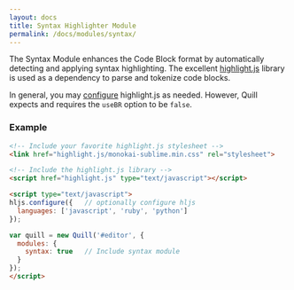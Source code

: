 ```yaml
---
layout: docs
title: Syntax Highlighter Module
permalink: /docs/modules/syntax/
---
```


The Syntax Module enhances the Code Block format by automatically detecting and applying syntax highlighting. The excellent [highlight.js](https://highlightjs.org/) library is used as a dependency to parse and tokenize code blocks.

In general, you may [configure](http://highlightjs.readthedocs.io/en/latest/api.html#configure-options) highlight.js as needed. However, Quill expects and requires the `useBR` option to be `false`.


### Example

```html
<!-- Include your favorite highlight.js stylesheet -->
<link href="highlight.js/monokai-sublime.min.css" rel="stylesheet">

<!-- Include the highlight.js library -->
<script href="highlight.js" type="text/javascript"></script>

<script type="text/javascript">
hljs.configure({   // optionally configure hljs
  languages: ['javascript', 'ruby', 'python']
});

var quill = new Quill('#editor', {
  modules: {
    syntax: true   // Include syntax module
  }
});
</script>
```

